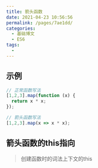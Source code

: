 ```yaml
---
title: 箭头函数
date: 2021-04-23 10:56:56
permalink: /pages/7ae1dd/
categories:
  - 基础博文
  - ES6
tags:
  -
---
```



## 示例
```js
// 正常函数写法
[1,2,3].map(function (x) {
  return x * x;
});

// 箭头函数写法
[1,2,3].map(x => x * x);
```


## 箭头函数的this指向
> 创建函数时的词法上下文的this